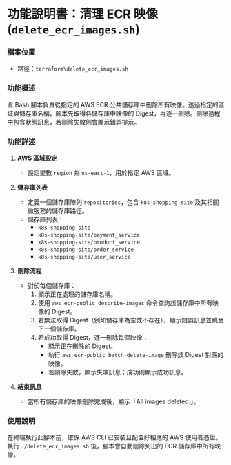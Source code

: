 # 功能說明書：清理 ECR 映像 (`delete_ecr_images.sh`)

### 檔案位置
- 路徑：`terraform\delete_ecr_images.sh`

### 功能概述
此 Bash 腳本負責從指定的 AWS ECR 公共儲存庫中刪除所有映像。透過指定的區域與儲存庫名稱，腳本先取得各儲存庫中映像的 Digest，再逐一刪除。刪除過程中包含狀態訊息，若刪除失敗則會顯示錯誤提示。

### 功能詳述

1. **AWS 區域設定**
   - 設定變數 `region` 為 `us-east-1`，用於指定 AWS 區域。

2. **儲存庫列表**
   - 定義一個儲存庫陣列 `repositories`，包含 `k8s-shopping-site` 及其相關微服務的儲存庫路徑。
   - 儲存庫列表：
     - `k8s-shopping-site`
     - `k8s-shopping-site/payment_service`
     - `k8s-shopping-site/product_service`
     - `k8s-shopping-site/order_service`
     - `k8s-shopping-site/user_service`

3. **刪除流程**
   - 對於每個儲存庫：
     1. 顯示正在處理的儲存庫名稱。
     2. 使用 `aws ecr-public describe-images` 命令查詢該儲存庫中所有映像的 Digest。
     3. 若無法取得 Digest（例如儲存庫為空或不存在），顯示錯誤訊息並跳至下一個儲存庫。
     4. 若成功取得 Digest，逐一刪除每個映像：
        - 顯示正在刪除的 Digest。
        - 執行 `aws ecr-public batch-delete-image` 刪除該 Digest 對應的映像。
        - 若刪除失敗，顯示失敗訊息；成功則顯示成功訊息。

4. **結束訊息**
   - 當所有儲存庫的映像刪除完成後，顯示「All images deleted.」。

### 使用說明
在終端執行此腳本前，確保 AWS CLI 已安裝且配置好相應的 AWS 使用者憑證。執行 `./delete_ecr_images.sh` 後，腳本會自動刪除列出的 ECR 儲存庫中所有映像。